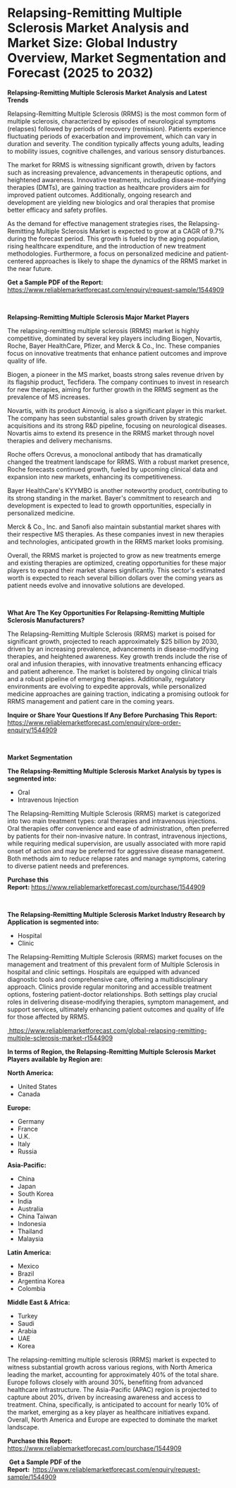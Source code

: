 <p><h1>Relapsing-Remitting Multiple Sclerosis Market Analysis and Market Size: Global Industry Overview, Market Segmentation and Forecast (2025 to 2032)</h1></p><p><strong>Relapsing-Remitting Multiple Sclerosis Market Analysis and Latest Trends</strong></p>
<p><p>Relapsing-Remitting Multiple Sclerosis (RRMS) is the most common form of multiple sclerosis, characterized by episodes of neurological symptoms (relapses) followed by periods of recovery (remission). Patients experience fluctuating periods of exacerbation and improvement, which can vary in duration and severity. The condition typically affects young adults, leading to mobility issues, cognitive challenges, and various sensory disturbances.</p><p>The market for RRMS is witnessing significant growth, driven by factors such as increasing prevalence, advancements in therapeutic options, and heightened awareness. Innovative treatments, including disease-modifying therapies (DMTs), are gaining traction as healthcare providers aim for improved patient outcomes. Additionally, ongoing research and development are yielding new biologics and oral therapies that promise better efficacy and safety profiles.</p><p>As the demand for effective management strategies rises, the Relapsing-Remitting Multiple Sclerosis Market is expected to grow at a CAGR of 9.7% during the forecast period. This growth is fueled by the aging population, rising healthcare expenditure, and the introduction of new treatment methodologies. Furthermore, a focus on personalized medicine and patient-centered approaches is likely to shape the dynamics of the RRMS market in the near future.</p></p>
<p><strong>Get a Sample PDF of the Report:&nbsp;</strong> <a href="https://www.reliablemarketforecast.com/enquiry/request-sample/1544909?utm_campaign=1197&utm_medium=2&utm_source=Github&utm_content=ia&utm_term=13042025&utm_id=relapsing-remitting-multiple-sclerosis">https://www.reliablemarketforecast.com/enquiry/request-sample/1544909</a></p>
<p>&nbsp;</p>
<p><strong>Relapsing-Remitting Multiple Sclerosis Major Market Players</strong></p>
<p><p>The relapsing-remitting multiple sclerosis (RRMS) market is highly competitive, dominated by several key players including Biogen, Novartis, Roche, Bayer HealthCare, Pfizer, and Merck & Co., Inc. These companies focus on innovative treatments that enhance patient outcomes and improve quality of life.</p><p>Biogen, a pioneer in the MS market, boasts strong sales revenue driven by its flagship product, Tecfidera. The company continues to invest in research for new therapies, aiming for further growth in the RRMS segment as the prevalence of MS increases.</p><p>Novartis, with its product Aimovig, is also a significant player in this market. The company has seen substantial sales growth driven by strategic acquisitions and its strong R&D pipeline, focusing on neurological diseases. Novartis aims to extend its presence in the RRMS market through novel therapies and delivery mechanisms.</p><p>Roche offers Ocrevus, a monoclonal antibody that has dramatically changed the treatment landscape for RRMS. With a robust market presence, Roche forecasts continued growth, fueled by upcoming clinical data and expansion into new markets, enhancing its competitiveness.</p><p>Bayer HealthCare's KYYMBO is another noteworthy product, contributing to its strong standing in the market. Bayer's commitment to research and development is expected to lead to growth opportunities, especially in personalized medicine.</p><p>Merck & Co., Inc. and Sanofi also maintain substantial market shares with their respective MS therapies. As these companies invest in new therapies and technologies, anticipated growth in the RRMS market looks promising.</p><p>Overall, the RRMS market is projected to grow as new treatments emerge and existing therapies are optimized, creating opportunities for these major players to expand their market shares significantly. This sector's estimated worth is expected to reach several billion dollars over the coming years as patient needs evolve and innovative solutions are developed.</p></p>
<p>&nbsp;</p>
<p><strong>What Are The Key Opportunities For Relapsing-Remitting Multiple Sclerosis Manufacturers?</strong></p>
<p><p>The Relapsing-Remitting Multiple Sclerosis (RRMS) market is poised for significant growth, projected to reach approximately $25 billion by 2030, driven by an increasing prevalence, advancements in disease-modifying therapies, and heightened awareness. Key growth trends include the rise of oral and infusion therapies, with innovative treatments enhancing efficacy and patient adherence. The market is bolstered by ongoing clinical trials and a robust pipeline of emerging therapies. Additionally, regulatory environments are evolving to expedite approvals, while personalized medicine approaches are gaining traction, indicating a promising outlook for RRMS management and patient care in the coming years.</p></p>
<p><strong>Inquire or Share Your Questions If Any Before Purchasing This Report:</strong> <a href="https://www.reliablemarketforecast.com/enquiry/pre-order-enquiry/1544909?utm_campaign=1197&utm_medium=2&utm_source=Github&utm_content=ia&utm_term=13042025&utm_id=relapsing-remitting-multiple-sclerosis">https://www.reliablemarketforecast.com/enquiry/pre-order-enquiry/1544909</a></p>
<p>&nbsp;</p>
<p><strong>Market Segmentation</strong></p>
<p><strong>The Relapsing-Remitting Multiple Sclerosis Market Analysis by types is segmented into:</strong></p>
<p><ul><li>Oral</li><li>Intravenous Injection</li></ul></p>
<p><p>The Relapsing-Remitting Multiple Sclerosis (RRMS) market is categorized into two main treatment types: oral therapies and intravenous injections. Oral therapies offer convenience and ease of administration, often preferred by patients for their non-invasive nature. In contrast, intravenous injections, while requiring medical supervision, are usually associated with more rapid onset of action and may be preferred for aggressive disease management. Both methods aim to reduce relapse rates and manage symptoms, catering to diverse patient needs and preferences.</p></p>
<p><strong>Purchase this Report:&nbsp;</strong><a href="https://www.reliablemarketforecast.com/purchase/1544909?utm_campaign=1197&utm_medium=2&utm_source=Github&utm_content=ia&utm_term=13042025&utm_id=relapsing-remitting-multiple-sclerosis">https://www.reliablemarketforecast.com/purchase/1544909</a></p>
<p>&nbsp;</p>
<p><strong>The Relapsing-Remitting Multiple Sclerosis Market Industry Research by Application is segmented into:</strong></p>
<p><ul><li>Hospital</li><li>Clinic</li></ul></p>
<p><p>The Relapsing-Remitting Multiple Sclerosis (RRMS) market focuses on the management and treatment of this prevalent form of Multiple Sclerosis in hospital and clinic settings. Hospitals are equipped with advanced diagnostic tools and comprehensive care, offering a multidisciplinary approach. Clinics provide regular monitoring and accessible treatment options, fostering patient-doctor relationships. Both settings play crucial roles in delivering disease-modifying therapies, symptom management, and support services, ultimately enhancing patient outcomes and quality of life for those affected by RRMS.</p></p>
<p><a href="https://www.reliablemarketforecast.com/global-relapsing-remitting-multiple-sclerosis-market-r1544909?utm_campaign=1197&utm_medium=2&utm_source=Github&utm_content=ia&utm_term=13042025&utm_id=relapsing-remitting-multiple-sclerosis">&nbsp;https://www.reliablemarketforecast.com/global-relapsing-remitting-multiple-sclerosis-market-r1544909</a></p>
<p><strong>In terms of Region, the Relapsing-Remitting Multiple Sclerosis Market Players available by Region are:</strong></p>
<p>
    <p> <strong> North America: </strong>
        <ul>
            <li>United States</li>
            <li>Canada</li>
        </ul>
        </p> 
    <p> <strong> Europe: </strong>
        <ul>
            <li>Germany</li>
            <li>France</li>
            <li>U.K.</li>
            <li>Italy</li>
            <li>Russia</li>
        </ul>
        </p> 
    <p> <strong> Asia-Pacific: </strong>
        <ul>
            <li>China</li>
            <li>Japan</li>
            <li>South Korea</li>
            <li>India</li>
            <li>Australia</li>
            <li>China Taiwan</li>
            <li>Indonesia</li>
            <li>Thailand</li>
            <li>Malaysia</li>
        </ul>
        </p> 
    <p> <strong> Latin America: </strong>
        <ul>
            <li>Mexico</li>
            <li>Brazil</li>
            <li>Argentina Korea</li>
            <li>Colombia</li>
        </ul>
        </p> 
    <p> <strong> Middle East & Africa: </strong>
        <ul>
            <li>Turkey</li>
            <li>Saudi</li>
            <li>Arabia</li>
            <li>UAE</li>
            <li>Korea</li>
        </ul>
    </p>
    </p>
<p><p>The relapsing-remitting multiple sclerosis (RRMS) market is expected to witness substantial growth across various regions, with North America leading the market, accounting for approximately 40% of the total share. Europe follows closely with around 30%, benefiting from advanced healthcare infrastructure. The Asia-Pacific (APAC) region is projected to capture about 20%, driven by increasing awareness and access to treatment. China, specifically, is anticipated to account for nearly 10% of the market, emerging as a key player as healthcare initiatives expand. Overall, North America and Europe are expected to dominate the market landscape.</p></p>
<p><strong>Purchase this Report: </strong><a href="https://www.reliablemarketforecast.com/purchase/1544909?utm_campaign=1197&utm_medium=2&utm_source=Github&utm_content=ia&utm_term=13042025&utm_id=relapsing-remitting-multiple-sclerosis">https://www.reliablemarketforecast.com/purchase/1544909</a></p>
<p>&nbsp;<strong>Get a Sample PDF of the Report:&nbsp;&nbsp;</strong><a href="https://www.reliablemarketforecast.com/enquiry/request-sample/1544909?utm_campaign=1197&utm_medium=2&utm_source=Github&utm_content=ia&utm_term=13042025&utm_id=relapsing-remitting-multiple-sclerosis">https://www.reliablemarketforecast.com/enquiry/request-sample/1544909</a></p>
<p><strong></strong></p>
<p><p></p><p></p><p></p></p>